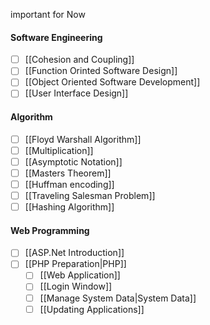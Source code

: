 important for Now
#### Software Engineering
* [ ] [[Cohesion and Coupling]]
* [ ] [[Function Orinted Software Design]]
* [ ] [[Object Oriented Software Development]]
* [ ] [[User Interface Design]]

#### Algorithm
* [ ] [[Floyd Warshall Algorithm]]
* [ ] [[Multiplication]]
* [ ] [[Asymptotic Notation]]
* [ ] [[Masters Theorem]]
* [ ] [[Huffman encoding]]
* [ ] [[Traveling Salesman Problem]]
* [ ] [[Hashing Algorithm]]

#### Web Programming
- [ ] [[ASP.Net Introduction]]
- [ ] [[PHP Preparation|PHP]]
	- [ ] [[Web Application]]
	- [ ] [[Login Window]]
	- [ ] [[Manage System Data|System Data]]
	- [ ] [[Updating Applications]]